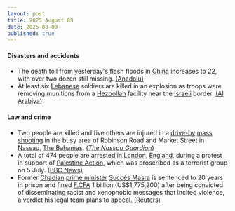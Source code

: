 ```yaml
---
layout: post
title: 2025 August 09
date: 2025-08-09
published: true
---
```



#### Disasters and accidents

* The death toll from yesterday's flash floods in [China](https://en.wikipedia.org/wiki/China "China") increases to 22, with over two dozen still missing. [(Anadolu)](https://www.aa.com.tr/en/asia-pacific/chinas-death-toll-from-heavy-rain-floods-climbs-to-22-plus-over-2-dozen-missing/3655303)
* At least six [Lebanese](https://en.wikipedia.org/wiki/Lebanon "Lebanon") soldiers are killed in an explosion as troops were removing munitions from a [Hezbollah](https://en.wikipedia.org/wiki/Hezbollah "Hezbollah") facility near the [Israeli](https://en.wikipedia.org/wiki/Israel "Israel") border. [(Al Arabiya)](https://english.alarabiya.net/News/middle-east/2025/08/09/munitions-blast-in-hezbollah-site-kills-5-lebanese-troops-military-source-)

#### Law and crime

* Two people are killed and five others are injured in a [drive-by](https://en.wikipedia.org/wiki/Drive-by_shooting "Drive-by shooting") [mass shooting](https://en.wikipedia.org/wiki/Mass_shooting "Mass shooting") in the busy area of Robinson Road and Market Street in [Nassau](https://en.wikipedia.org/wiki/Nassau%2C_The_Bahamas "Nassau, The Bahamas"), [The Bahamas](https://en.wikipedia.org/wiki/The_Bahamas "The Bahamas"). [(*The Nassau Guardian*)](https://www.thenassauguardian.com/news/two-dead-five-others-injured-in-shooting/article_7f07d912-d6d4-4fbf-9434-dc0ebb85b88c.html)
* A total of 474 people are arrested in [London](https://en.wikipedia.org/wiki/London "London"), [England](https://en.wikipedia.org/wiki/England "England"), during a protest in support of [Palestine Action](https://en.wikipedia.org/wiki/Palestine_Action "Palestine Action"), which was proscribed as a terrorist group on 5 July. [(BBC News)](https://www.bbc.co.uk/news/articles/c8de6rq37v5o)
* Former [Chadian](https://en.wikipedia.org/wiki/Chad "Chad") [prime minister](https://en.wikipedia.org/wiki/Prime_minister_of_Chad "Prime minister of Chad") [Succès Masra](https://en.wikipedia.org/wiki/Succ%C3%A8s_Masra "Succès Masra") is sentenced to 20 years in prison and fined [F.CFA](https://en.wikipedia.org/wiki/Central_African_CFA_franc "Central African CFA franc") 1 billion (US$1,775,200) after being convicted of disseminating racist and xenophobic messages that incited violence, a verdict his legal team plans to appeal. [(Reuters)](https://www.reuters.com/world/africa/chads-former-pm-opposition-leader-sentenced-20-years-2025-08-09/)
